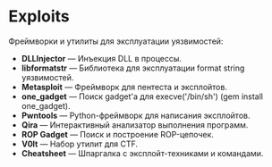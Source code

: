# Exploits
Фреймворки и утилиты для эксплуатации уязвимостей:

- **DLLInjector** — Инъекция DLL в процессы.  
- **libformatstr** — Библиотека для эксплуатации format string уязвимостей.  
- **Metasploit** — Фреймворк для пентеста и эксплойтов.  
- **one_gadget** — Поиск gadget'а для execve('/bin/sh') (gem install one_gadget).  
- **Pwntools** — Python-фреймворк для написания эксплойтов.  
- **Qira** — Интерактивный анализатор выполнения программ.  
- **ROP Gadget** — Поиск и построение ROP-цепочек.  
- **V0lt** — Набор утилит для CTF.  
- **Cheatsheet** — Шпаргалка с эксплойт-техниками и командами.